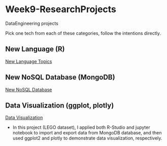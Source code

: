 # Week9-ResearchProjects
DataEngineering projects

Pick one tech from each of these categories, follow the intentions directly.

## New Language (R)

[New Language Topics](lang.md)

## New NoSQL Database (MongoDB)

[New NoSQL Database](dbs.md)

## Data Visualization (ggplot, plotly)

[Data Visualization](vis.md)

- In this project (LEGO dataset), I applied both R-Studio and jupyter notebook to import and export data from MongoDB database, and then used ggplot2 and plotly to demonstrate data visualization, respectively.
